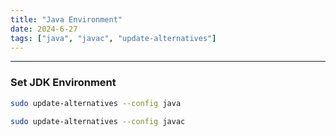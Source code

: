 ```yaml
---
title: "Java Environment"
date: 2024-6-27
tags: ["java", "javac", "update-alternatives"]
---
```


---
### Set JDK Environment

<div>

```bash
sudo update-alternatives --config java
```

```bash
sudo update-alternatives --config javac
```

</div>

<br>